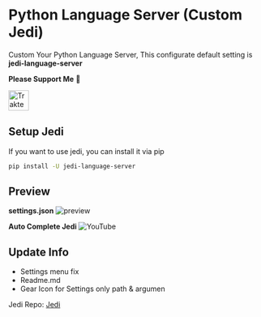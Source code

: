 # Python Language Server (Custom Jedi)
  Custom Your Python Language Server, This configurate default setting is **jedi-language-server**

  **Please Support Me** 🥺

  <a href="https://trakteer.id/qiubyzhukhi/tip" target="_blank"><img id="wse-buttons-preview" src="https://cdn.trakteer.id/images/embed/trbtn-red-1.png?date=18-11-2023" height="40" style="border:0px;height:40px;" alt="Trakteer Saya"></a>

## Setup Jedi
  If you want to use jedi, you can install it via pip
  ```bash
  pip install -U jedi-language-server
  ```
  
## Preview 
  **settings.json**
  ![preview](https://raw.githubusercontent.com/QiubyZ/code-python-custom/refs/heads/main/settings.jpg)
  
  **Auto Complete Jedi**
  ![YouTube](https://raw.githubusercontent.com/QiubyZ/acode-python-custom/refs/heads/main/preview.gif)

## Update Info
 - Settings menu fix 
 - Readme.md
 - Gear Icon for Settings only path & argumen

Jedi Repo: [Jedi](https://github.com/pappasam/jedi-language-server)